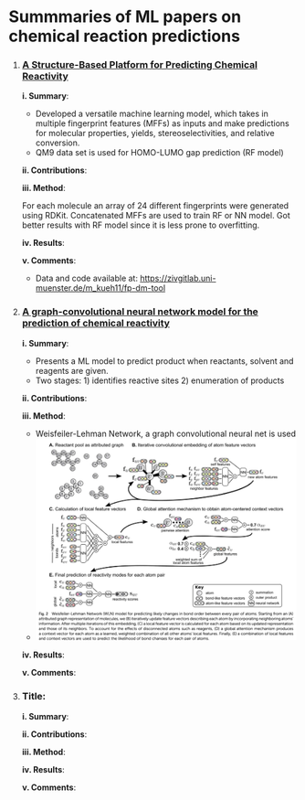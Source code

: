 # Summmaries of ML papers on chemical reaction predictions

1. ### [A Structure-Based Platform for Predicting Chemical Reactivity](https://www.cell.com/chem/pdfExtended/S2451-9294(20)30085-1)

   __i. Summary__:
        
      * Developed a versatile machine learning model, which takes in multiple fingerprint features (MFFs) as inputs and make predictions for molecular              properties,         yields, stereoselectivities, and relative conversion.
      * QM9 data set is used for HOMO-LUMO gap prediction (RF model)
  
   __ii. Contributions__:

   __iii. Method__:
    
   For each molecule an array of 24 different fingerprints were generated using RDKit. Concatenated MFFs are used to train RF or NN model. Got better results with RF model since it is less prone to overfitting. 
  
   __iv. Results__:

   __v. Comments__:
   * Data and code available at: https://zivgitlab.uni-muenster.de/m_kueh11/fp-dm-tool
   

    
2. ### [A graph-convolutional neural network model for the prediction of chemical reactivity](https://pubs.rsc.org/en/content/articlepdf/2019/sc/c8sc04228d)
    
   __i. Summary__:
      * Presents a ML model to predict product when reactants, solvent and reagents are given.
      * Two stages: 1) identifies reactive sites 2) enumeration of products
  
   __ii. Contributions__:
  
   __iii. Method__:
      * Weisfeiler-Lehman Network, a graph convolutional neural net is used
      * ![img.png](../img/img2.0.png)
  
   __iv. Results__:
  
   __v. Comments__:










1. ### Title: 
    
     __i. Summary__:
  
    __ii. Contributions__:
  
    __iii. Method__:
  
    __iv. Results__:
  
    __v. Comments__:
